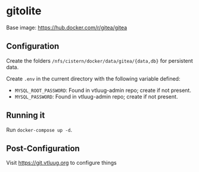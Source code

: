 # gitolite

Base image: https://hub.docker.com/r/gitea/gitea



## Configuration

Create the folders `/nfs/cistern/docker/data/gitea/{data,db}` for persistent data.

Create `.env` in the current directory with the following variable defined:
* `MYSQL_ROOT_PASSWORD`: Found in vtluug-admin repo; create if not present.
* `MYSQL_PASSWORD`: Found in vtluug-admin repo; create if not present.


## Running it

Run `docker-compose up -d`.


## Post-Configuration

Visit https://git.vtluug.org to configure things
